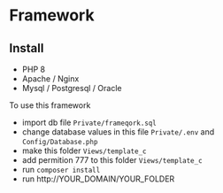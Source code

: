 # Framework
## Install 

- PHP 8
- Apache / Nginx
- Mysql / Postgresql / Oracle

To use this framework
- import db file `Private/frameqork.sql`
- change database values in this file `Private/.env` and `Config/Database.php`
- make this folder `Views/template_c`
- add permition 777 to this folder `Views/template_c`
- run `composer install`
- run http://YOUR_DOMAIN/YOUR_FOLDER

